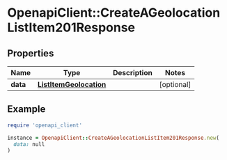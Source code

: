 # OpenapiClient::CreateAGeolocationListItem201Response

## Properties

| Name | Type | Description | Notes |
| ---- | ---- | ----------- | ----- |
| **data** | [**ListItemGeolocation**](ListItemGeolocation.md) |  | [optional] |

## Example

```ruby
require 'openapi_client'

instance = OpenapiClient::CreateAGeolocationListItem201Response.new(
  data: null
)
```

